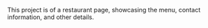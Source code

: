   

This project is of a restaurant page, showcasing the menu, contact information, and other details.
